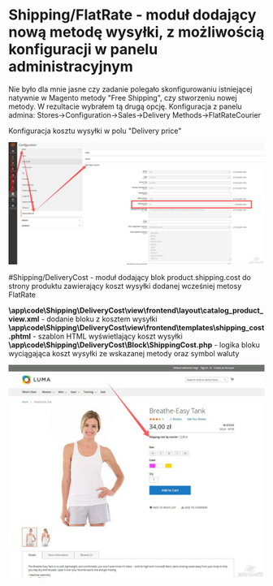 # Shipping/FlatRate - moduł dodający nową metodę wysyłki, z możliwością konfiguracji w panelu administracyjnym

Nie było dla mnie jasne czy zadanie polegało skonfigurowaniu istniejącej natywnie w Magento metody "Free Shipping", czy stworzeniu nowej metody.
W rezultacie wybrałem tą drugą opcję.
Konfiguracja z panelu admina: Stores->Configuration->Sales->Delivery Methods->FlatRateCourier

Konfiguracja kosztu wysyłki w polu "Delivery price"

![Zrzut ekranu z widokiem konfiguracji](screenshots/FlatRateCourier.jpg)




#Shipping/DeliveryCost - moduł dodający blok product.shipping.cost do strony produktu zawierający koszt wysyłki dodanej wcześniej metosy FlatRate

**\app\code\Shipping\DeliveryCost\view\frontend\layout\catalog_product_view.xml** -  dodanie bloku z kosztem wysyłki
**\app\code\Shipping\DeliveryCost\view\frontend\templates\shipping_cost.phtml** - szablon HTML wyświetlający koszt wysyłki
**\app\code\Shipping\DeliveryCost\Block\ShippingCost.php** - logika bloku wyciągająca koszt wysyłki ze wskazanej metody oraz symbol waluty

![Zrzut ekranu z widocznym kosztem wysyłki](screenshots/ShippingCost.jpg)